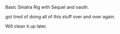 Basic Sinatra Rig with Sequel and oauth.

got tired of doing all of this stuff over and over again.

Will clean it up later.

